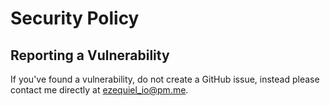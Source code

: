 # Security Policy

## Reporting a Vulnerability

If you've found a vulnerability, do not create a GitHub issue,
instead please contact me directly at [ezequiel_io@pm.me](mailto:ezequiel_io@pm.me).
